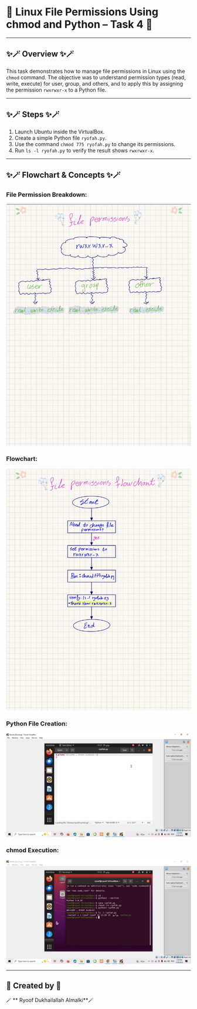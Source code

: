 # 🌻 Linux File Permissions Using chmod and Python – Task 4 🌻
 ---
 
## ✨🪄 Overview ✨🪄
This task demonstrates how to manage file permissions in Linux using the `chmod` command. The objective was to understand permission types (read, write, execute) for user, group, and others, and to apply this by assigning the permission `rwxrwxr-x` to a Python file.

---

## ✨🪄 Steps ✨🪄
1. Launch Ubuntu inside the VirtualBox.
2. Create a simple Python file `ryofah.py`.
3. Use the command `chmod 775 ryofah.py` to change its permissions.
4. Run `ls -l ryofah.py` to verify the result shows `rwxrwxr-x`.

--- 

## ✨🪄 Flowchart & Concepts ✨🪄

### File Permission Breakdown:
![File Permission Tree](IMG_6212.jpeg)

### Flowchart:
![Flowchart](IMG_6211.jpeg)

### Python File Creation:
![Python File](IMG_6203.jpeg)

### chmod Execution:
![chmod in Terminal](IMG_6202.jpeg)

 ---
 

## 🌻 Created by 🌻
🪄 ** Ryoof Dukhailallah Almalki**🪄
